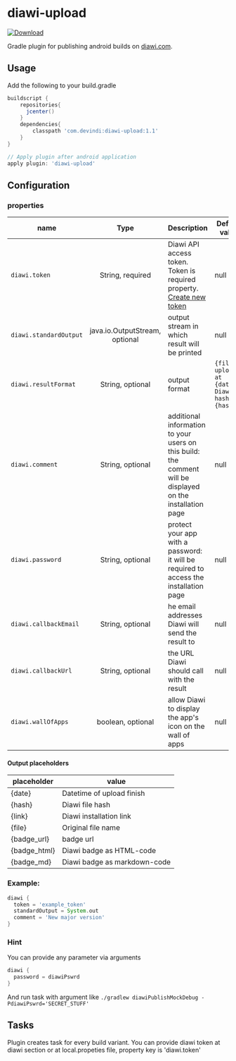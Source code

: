 # diawi-upload
[ ![Download](https://api.bintray.com/packages/devindi/maven/diawi-upload/images/download.svg) ](https://bintray.com/devindi/maven/diawi-upload/_latestVersion)

Gradle plugin for publishing android builds on [diawi.com](https://www.diawi.com/).

## Usage

Add the following to your build.gradle

```groovy
buildscript {
	repositories{
	  jcenter()
	}
	dependencies{
		classpath 'com.devindi:diawi-upload:1.1'
	}
}

// Apply plugin after android application
apply plugin: 'diawi-upload'
```

## Configuration
### properties

| name   |      Type      |  Description |Default value|
|----------|:-------------:|------|----|
| `diawi.token` |  String, required | Diawi API access token. Token is required property. [Create new token ](https://dashboard.diawi.com/profile/api)   | null|
| `diawi.standardOutput` |java.io.OutputStream, optional| output stream in which result will be printed|null
|`diawi.resultFormat`|String, optional|output format|`{file} uploaded at {date}. Diawi hash: {hash}`|
| `diawi.comment` | String, optional | additional information to your users on this build: the comment will be displayed on the installation page |null|
| `diawi.password`| String, optional| protect your app with a password: it will be required to access the installation page|null|
|`diawi.callbackEmail`|String, optional| he email addresses Diawi will send the result to|null|
|`diawi.callbackUrl`|String, optional|the URL Diawi should call with the result|null|
|`diawi.wallOfApps`|boolean, optional|allow Diawi to display the app's icon on the wall of apps|null|

#### Output placeholders
|placeholder|value|
|-|-|
|{date}|Datetime of upload finish|
|{hash}|Diawi file hash|
|{link}|Diawi installation link|
|{file}|Original file name|
|{badge_url}|badge url|
|{badge_html}|Diawi badge as HTML-code|
|{badge_md}|Diawi badge as markdown-code|

### Example:
```groovy
diawi {
  token = 'example_token'
  standardOutput = System.out
  comment = 'New major version'
}
```

### Hint
You can provide any parameter via arguments
```groovy
diawi {
  password = diawiPswrd
}
```
And run task with argument like ```./gradlew diawiPublishMockDebug -PdiawiPswrd='SECRET_STUFF' ```


## Tasks

Plugin creates task for every build variant.
You can provide diawi token at diawi section or at local.propeties file, property key is 'diawi.token'
